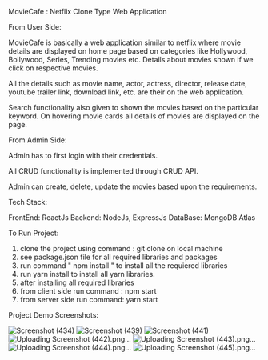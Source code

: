 
MovieCafe : Netflix Clone Type Web Application
  
  From User Side: 
  
  MovieCafe is basically a web application similar to netflix where movie details are 
  displayed on home page based on categories like Hollywood, Bollywood, Series, Trending movies etc.
  Details about movies shown if we click on respective movies.
  
  All the details such as movie name, actor, actress, director, release date, youtube trailer link, 
  download link, etc. are their on the web application.
  
  Search functionality also given to shown the movies based on the particular keyword.
  On hovering movie cards all details of movies are displayed on the page.
  
  
  From Admin Side: 
  
  Admin has to first login with their credentials.
  
  All CRUD functionality is implemented through CRUD API.
  
  Admin can create, delete, update the movies based upon the requirements.
  
  
  Tech Stack:
  
  FrontEnd: ReactJs
  Backend:  NodeJs, ExpressJs
  DataBase: MongoDB Atlas
  
  
  To Run Project:
   
  1. clone the project using command : git clone on local machine
  2. see package.json file for all required libraries and packages
  3. run command " npm install " to install all the requiered libraries
  4. run yarn install to install all yarn libraries.
  5. after installing all required libraries
  6. from client side run command : npm start
  7. from server side run command:  yarn start
  
  
  
  Project Demo Screenshots: 
  
  ![Screenshot (434)](https://user-images.githubusercontent.com/65777075/189814700-dca1d997-c64f-4918-bf9d-2eecf40c59fb.png)
    ![Screenshot (439)](https://user-images.githubusercontent.com/65777075/189814798-f3806a1a-f6d4-4e6b-8d70-29360109a2b2.png)
    ![Screenshot (441)](https://user-images.githubusercontent.com/65777075/189814858-f8808559-ab3f-4695-bf0e-e050de0d94ea.png)
  ![Uploading Screenshot (442).png…]()
  ![Uploading Screenshot (443).png…]()
  ![Uploading Screenshot (444).png…]()
  ![Uploading Screenshot (445).png…]()




  
  
